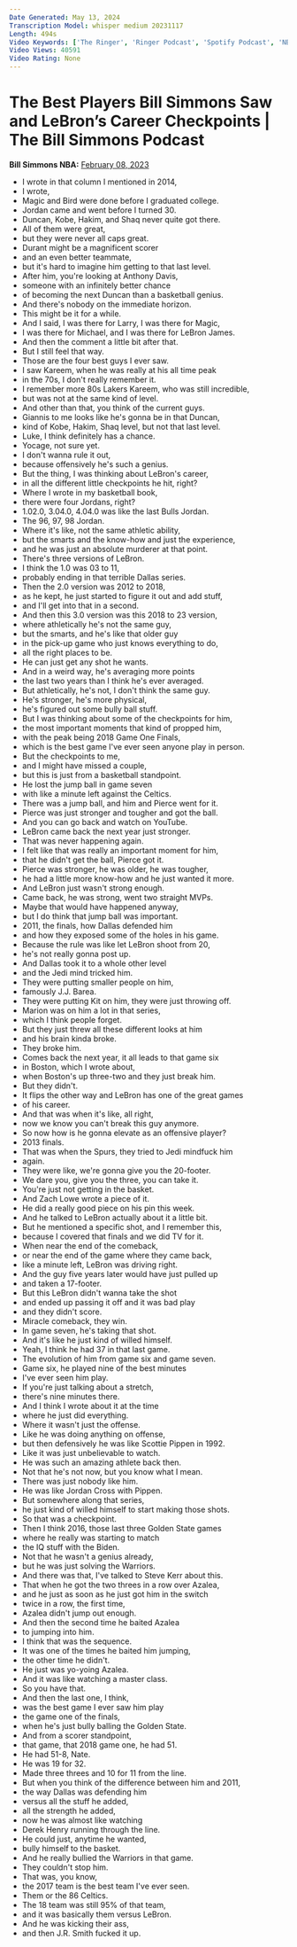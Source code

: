 ```yaml
---
Date Generated: May 13, 2024
Transcription Model: whisper medium 20231117
Length: 494s
Video Keywords: ['The Ringer', 'Ringer Podcast', 'Spotify Podcast', 'NBA Podcast', 'NBA Show', 'Basketball Podcast', 'Basketball Show', 'Bill Simmons Show', 'The Bill Simmons Podcast', 'LeBron James', 'NBA Scoring Record', 'Kareem Abdul-Jabbar', 'Los Angeles Lakers', 'Lakers Basketball', 'Lakers Thunder', 'NBA News', 'NBA Story', 'Larry Bird', 'Magic Johnson', 'Michael Jordan', 'Russell Westbrook', 'Kyrie Irving', 'NBA History', 'LeBron Scoring']
Video Views: 40591
Video Rating: None
---
```


# The Best Players Bill Simmons Saw and LeBron’s Career Checkpoints | The Bill Simmons Podcast
**Bill Simmons NBA:** [February 08, 2023](https://www.youtube.com/watch?v=Il5TEAhm5Zg)
*  I wrote in that column I mentioned in 2014,
*  I wrote,
*  Magic and Bird were done before I graduated college.
*  Jordan came and went before I turned 30.
*  Duncan, Kobe, Hakim, and Shaq never quite got there.
*  All of them were great,
*  but they were never all caps great.
*  Durant might be a magnificent scorer
*  and an even better teammate,
*  but it's hard to imagine him getting to that last level.
*  After him, you're looking at Anthony Davis,
*  someone with an infinitely better chance
*  of becoming the next Duncan than a basketball genius.
*  And there's nobody on the immediate horizon.
*  This might be it for a while.
*  And I said, I was there for Larry, I was there for Magic,
*  I was there for Michael, and I was there for LeBron James.
*  And then the comment a little bit after that.
*  But I still feel that way.
*  Those are the four best guys I ever saw.
*  I saw Kareem, when he was really at his all time peak
*  in the 70s, I don't really remember it.
*  I remember more 80s Lakers Kareem, who was still incredible,
*  but was not at the same kind of level.
*  And other than that, you think of the current guys.
*  Giannis to me looks like he's gonna be in that Duncan,
*  kind of Kobe, Hakim, Shaq level, but not that last level.
*  Luke, I think definitely has a chance.
*  Yocage, not sure yet.
*  I don't wanna rule it out,
*  because offensively he's such a genius.
*  But the thing, I was thinking about LeBron's career,
*  in all the different little checkpoints he hit, right?
*  Where I wrote in my basketball book,
*  there were four Jordans, right?
*  1.02.0, 3.04.0, 4.04.0 was like the last Bulls Jordan.
*  The 96, 97, 98 Jordan.
*  Where it's like, not the same athletic ability,
*  but the smarts and the know-how and just the experience,
*  and he was just an absolute murderer at that point.
*  There's three versions of LeBron.
*  I think the 1.0 was 03 to 11,
*  probably ending in that terrible Dallas series.
*  Then the 2.0 version was 2012 to 2018,
*  as he kept, he just started to figure it out and add stuff,
*  and I'll get into that in a second.
*  And then this 3.0 version was this 2018 to 23 version,
*  where athletically he's not the same guy,
*  but the smarts, and he's like that older guy
*  in the pick-up game who just knows everything to do,
*  all the right places to be.
*  He can just get any shot he wants.
*  And in a weird way, he's averaging more points
*  the last two years than I think he's ever averaged.
*  But athletically, he's not, I don't think the same guy.
*  He's stronger, he's more physical,
*  he's figured out some bully ball stuff.
*  But I was thinking about some of the checkpoints for him,
*  the most important moments that kind of propped him,
*  with the peak being 2018 Game One Finals,
*  which is the best game I've ever seen anyone play in person.
*  But the checkpoints to me,
*  and I might have missed a couple,
*  but this is just from a basketball standpoint.
*  He lost the jump ball in game seven
*  with like a minute left against the Celtics.
*  There was a jump ball, and him and Pierce went for it.
*  Pierce was just stronger and tougher and got the ball.
*  And you can go back and watch on YouTube.
*  LeBron came back the next year just stronger.
*  That was never happening again.
*  I felt like that was really an important moment for him,
*  that he didn't get the ball, Pierce got it.
*  Pierce was stronger, he was older, he was tougher,
*  he had a little more know-how and he just wanted it more.
*  And LeBron just wasn't strong enough.
*  Came back, he was strong, went two straight MVPs.
*  Maybe that would have happened anyway,
*  but I do think that jump ball was important.
*  2011, the finals, how Dallas defended him
*  and how they exposed some of the holes in his game.
*  Because the rule was like let LeBron shoot from 20,
*  he's not really gonna post up.
*  And Dallas took it to a whole other level
*  and the Jedi mind tricked him.
*  They were putting smaller people on him,
*  famously J.J. Barea.
*  They were putting Kit on him, they were just throwing off.
*  Marion was on him a lot in that series,
*  which I think people forget.
*  But they just threw all these different looks at him
*  and his brain kinda broke.
*  They broke him.
*  Comes back the next year, it all leads to that game six
*  in Boston, which I wrote about,
*  when Boston's up three-two and they just break him.
*  But they didn't.
*  It flips the other way and LeBron has one of the great games
*  of his career.
*  And that was when it's like, all right,
*  now we know you can't break this guy anymore.
*  So now how is he gonna elevate as an offensive player?
*  2013 finals.
*  That was when the Spurs, they tried to Jedi mindfuck him
*  again.
*  They were like, we're gonna give you the 20-footer.
*  We dare you, give you the three, you can take it.
*  You're just not getting in the basket.
*  And Zach Lowe wrote a piece of it.
*  He did a really good piece on his pin this week.
*  And he talked to LeBron actually about it a little bit.
*  But he mentioned a specific shot, and I remember this,
*  because I covered that finals and we did TV for it.
*  When near the end of the comeback,
*  or near the end of the game where they came back,
*  like a minute left, LeBron was driving right.
*  And the guy five years later would have just pulled up
*  and taken a 17-footer.
*  But this LeBron didn't wanna take the shot
*  and ended up passing it off and it was bad play
*  and they didn't score.
*  Miracle comeback, they win.
*  In game seven, he's taking that shot.
*  And it's like he just kind of willed himself.
*  Yeah, I think he had 37 in that last game.
*  The evolution of him from game six and game seven.
*  Game six, he played nine of the best minutes
*  I've ever seen him play.
*  If you're just talking about a stretch,
*  there's nine minutes there.
*  And I think I wrote about it at the time
*  where he just did everything.
*  Where it wasn't just the offense.
*  Like he was doing anything on offense,
*  but then defensively he was like Scottie Pippen in 1992.
*  Like it was just unbelievable to watch.
*  He was such an amazing athlete back then.
*  Not that he's not now, but you know what I mean.
*  There was just nobody like him.
*  He was like Jordan Cross with Pippen.
*  But somewhere along that series,
*  he just kind of willed himself to start making those shots.
*  So that was a checkpoint.
*  Then I think 2016, those last three Golden State games
*  where he really was starting to match
*  the IQ stuff with the Biden.
*  Not that he wasn't a genius already,
*  but he was just solving the Warriors.
*  And there was that, I've talked to Steve Kerr about this.
*  That when he got the two threes in a row over Azalea,
*  and he just as soon as he just got him in the switch
*  twice in a row, the first time,
*  Azalea didn't jump out enough.
*  And then the second time he baited Azalea
*  to jumping into him.
*  I think that was the sequence.
*  It was one of the times he baited him jumping,
*  the other time he didn't.
*  He just was yo-yoing Azalea.
*  And it was like watching a master class.
*  So you have that.
*  And then the last one, I think,
*  was the best game I ever saw him play
*  the game one of the finals,
*  when he's just bully balling the Golden State.
*  And from a scorer standpoint,
*  that game, that 2018 game one, he had 51.
*  He had 51-8, Nate.
*  He was 19 for 32.
*  Made three threes and 10 for 11 from the line.
*  But when you think of the difference between him and 2011,
*  the way Dallas was defending him
*  versus all the stuff he added,
*  all the strength he added,
*  now he was almost like watching
*  Derek Henry running through the line.
*  He could just, anytime he wanted,
*  bully himself to the basket.
*  And he really bullied the Warriors in that game.
*  They couldn't stop him.
*  That was, you know,
*  the 2017 team is the best team I've ever seen.
*  Them or the 86 Celtics.
*  The 18 team was still 95% of that team,
*  and it was basically them versus LeBron.
*  And he was kicking their ass,
*  and then J.R. Smith fucked it up.
